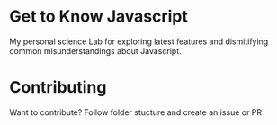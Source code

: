 # Get to Know Javascript

My personal science Lab for exploring latest features and dismitifying common misunderstandings about Javascript.

# Contributing

Want to contribute? Follow folder stucture and create an issue or PR 

